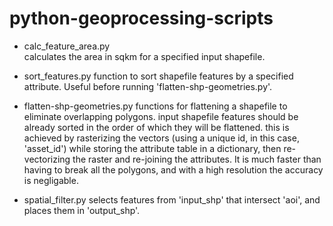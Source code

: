 # python-geoprocessing-scripts

- calc_feature_area.py<br>
  calculates the area in sqkm for a specified input shapefile.

- sort_features.py
  function to sort shapefile features by a specified attribute. Useful before running 'flatten-shp-geometries.py'.

- flatten-shp-geometries.py
  functions for flattening a shapefile to eliminate overlapping polygons. input shapefile features should be already   sorted in the order of which they will be flattened. this is achieved by rasterizing the vectors (using a unique     id, in this case, 'asset_id') while storing the attribute table in a dictionary, then re-vectorizing the raster and   re-joining the attributes. It is much faster than having to break all the polygons, and with a high resolution the   accuracy is negligable.

- spatial_filter.py
  selects features from 'input_shp' that intersect 'aoi', and places them in 'output_shp'.
